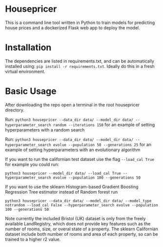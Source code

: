 # Housepricer

This is a command line tool written in Python to train models for predicting house prices and a dockerized Flask web app to deploy the model.

# Installation
The dependencies are listed in requirements.txt, and can be automatically installed using:
`pip install -r requirements.txt`.
Ideally do this in a fresh virtual environment.

# Basic Usage
After downloading the repo open a terminal in the root housepricer directory. 

Run: `python3 housepricer --data_dir data/ --model_dir data/ --hyperparameter_search random --iterations 150` for an example of setting hyperparameters with a random search

Run: `python3 housepricer --data_dir data/ --model_dir data/ --hyperparameter_search evolve --population 50 --generations 25` for an example of setting hyperparameters with an evolutionary algorithm

If you want to run the californian test dataset use the flag `--load_cal True` for example you could run:

`python3 housepricer --model_dir data/ --load_cal True --hyperparameter_search evolve --population 100 --generations 50`

If you want to use the sklearn Histogram-based Gradient Boosting Regression Tree estimator instead of Random forest run

`python3 housepricer --data_dir data/ --model_dir data/ --model_type notrandom --load_cal False --hyperparameter_search evolve --population 100 --generations 50`

Note currently the included Bristol (UK) dataset is only from the freely available LandRegistry, which does not provide key features such as the number of rooms, size, or overal state of a property. The sklearn Californian dataset include both number of rooms and area of each property, so can be trained to a higher r2 value.